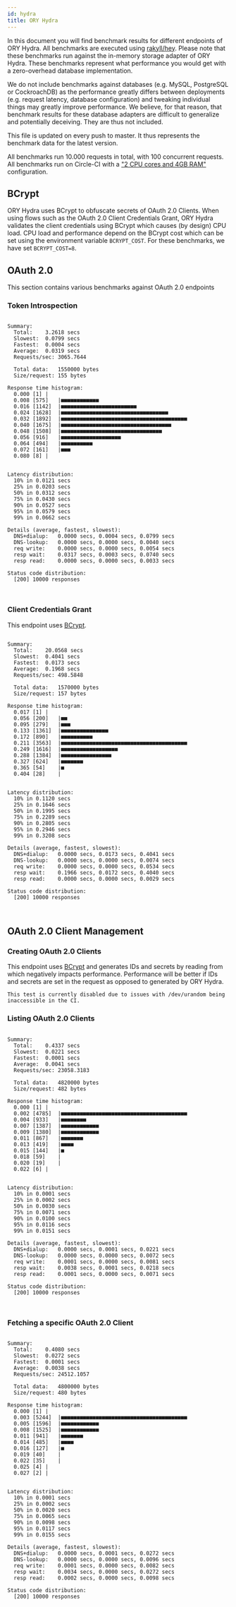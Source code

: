 ```yaml
---
id: hydra
title: ORY Hydra
---
```


In this document you will find benchmark results for different endpoints of ORY Hydra. All benchmarks are executed
using [rakyll/hey](https://github.com/rakyll/hey). Please note that these benchmarks run against the in-memory storage
adapter of ORY Hydra. These benchmarks represent what performance you would get with a zero-overhead database implementation.

We do not include benchmarks against databases (e.g. MySQL, PostgreSQL or CockroachDB) as the performance greatly differs between
deployments (e.g. request latency, database configuration) and tweaking individual things may greatly improve performance.
We believe, for that reason, that benchmark results for these database adapters are difficult to generalize and potentially
deceiving. They are thus not included.

This file is updated on every push to master. It thus represents the benchmark data for the latest version.

All benchmarks run 10.000 requests in total, with 100 concurrent requests. All benchmarks run on Circle-CI with a
["2 CPU cores and 4GB RAM"](https://support.circleci.com/hc/en-us/articles/360000489307-Why-do-my-tests-take-longer-to-run-on-CircleCI-than-locally-)
configuration.

## BCrypt

ORY Hydra uses BCrypt to obfuscate secrets of OAuth 2.0 Clients. When using flows such as the OAuth 2.0 Client Credentials
Grant, ORY Hydra validates the client credentials using BCrypt which causes (by design) CPU load. CPU load and performance
depend on the BCrypt cost which can be set using the environment variable `BCRYPT_COST`. For these benchmarks,
we have set `BCRYPT_COST=8`.

## OAuth 2.0

This section contains various benchmarks against OAuth 2.0 endpoints

### Token Introspection

```

Summary:
  Total:	3.2618 secs
  Slowest:	0.0799 secs
  Fastest:	0.0004 secs
  Average:	0.0319 secs
  Requests/sec:	3065.7644
  
  Total data:	1550000 bytes
  Size/request:	155 bytes

Response time histogram:
  0.000 [1]	|
  0.008 [575]	|■■■■■■■■■■■■
  0.016 [1142]	|■■■■■■■■■■■■■■■■■■■■■■■■
  0.024 [1628]	|■■■■■■■■■■■■■■■■■■■■■■■■■■■■■■■■■■
  0.032 [1892]	|■■■■■■■■■■■■■■■■■■■■■■■■■■■■■■■■■■■■■■■■
  0.040 [1675]	|■■■■■■■■■■■■■■■■■■■■■■■■■■■■■■■■■■■
  0.048 [1508]	|■■■■■■■■■■■■■■■■■■■■■■■■■■■■■■■■
  0.056 [916]	|■■■■■■■■■■■■■■■■■■■
  0.064 [494]	|■■■■■■■■■■
  0.072 [161]	|■■■
  0.080 [8]	|


Latency distribution:
  10% in 0.0121 secs
  25% in 0.0203 secs
  50% in 0.0312 secs
  75% in 0.0430 secs
  90% in 0.0527 secs
  95% in 0.0579 secs
  99% in 0.0662 secs

Details (average, fastest, slowest):
  DNS+dialup:	0.0000 secs, 0.0004 secs, 0.0799 secs
  DNS-lookup:	0.0000 secs, 0.0000 secs, 0.0040 secs
  req write:	0.0000 secs, 0.0000 secs, 0.0054 secs
  resp wait:	0.0317 secs, 0.0003 secs, 0.0740 secs
  resp read:	0.0000 secs, 0.0000 secs, 0.0033 secs

Status code distribution:
  [200]	10000 responses



```

### Client Credentials Grant

This endpoint uses [BCrypt](#bcrypt).

```

Summary:
  Total:	20.0568 secs
  Slowest:	0.4041 secs
  Fastest:	0.0173 secs
  Average:	0.1968 secs
  Requests/sec:	498.5848
  
  Total data:	1570000 bytes
  Size/request:	157 bytes

Response time histogram:
  0.017 [1]	|
  0.056 [200]	|■■
  0.095 [279]	|■■■
  0.133 [1361]	|■■■■■■■■■■■■■■■
  0.172 [890]	|■■■■■■■■■■
  0.211 [3563]	|■■■■■■■■■■■■■■■■■■■■■■■■■■■■■■■■■■■■■■■■
  0.249 [1616]	|■■■■■■■■■■■■■■■■■■
  0.288 [1384]	|■■■■■■■■■■■■■■■■
  0.327 [624]	|■■■■■■■
  0.365 [54]	|■
  0.404 [28]	|


Latency distribution:
  10% in 0.1120 secs
  25% in 0.1646 secs
  50% in 0.1995 secs
  75% in 0.2289 secs
  90% in 0.2805 secs
  95% in 0.2946 secs
  99% in 0.3208 secs

Details (average, fastest, slowest):
  DNS+dialup:	0.0000 secs, 0.0173 secs, 0.4041 secs
  DNS-lookup:	0.0000 secs, 0.0000 secs, 0.0074 secs
  req write:	0.0000 secs, 0.0000 secs, 0.0534 secs
  resp wait:	0.1966 secs, 0.0172 secs, 0.4040 secs
  resp read:	0.0000 secs, 0.0000 secs, 0.0029 secs

Status code distribution:
  [200]	10000 responses



```

## OAuth 2.0 Client Management

### Creating OAuth 2.0 Clients

This endpoint uses [BCrypt](#bcrypt) and generates IDs and secrets by reading from  which negatively impacts
performance. Performance will be better if IDs and secrets are set in the request as opposed to generated by ORY Hydra.

```
This test is currently disabled due to issues with /dev/urandom being inaccessible in the CI.
```

### Listing OAuth 2.0 Clients

```

Summary:
  Total:	0.4337 secs
  Slowest:	0.0221 secs
  Fastest:	0.0001 secs
  Average:	0.0041 secs
  Requests/sec:	23058.3183
  
  Total data:	4820000 bytes
  Size/request:	482 bytes

Response time histogram:
  0.000 [1]	|
  0.002 [4785]	|■■■■■■■■■■■■■■■■■■■■■■■■■■■■■■■■■■■■■■■■
  0.004 [933]	|■■■■■■■■
  0.007 [1387]	|■■■■■■■■■■■■
  0.009 [1380]	|■■■■■■■■■■■■
  0.011 [867]	|■■■■■■■
  0.013 [419]	|■■■■
  0.015 [144]	|■
  0.018 [59]	|
  0.020 [19]	|
  0.022 [6]	|


Latency distribution:
  10% in 0.0001 secs
  25% in 0.0002 secs
  50% in 0.0030 secs
  75% in 0.0071 secs
  90% in 0.0100 secs
  95% in 0.0116 secs
  99% in 0.0151 secs

Details (average, fastest, slowest):
  DNS+dialup:	0.0000 secs, 0.0001 secs, 0.0221 secs
  DNS-lookup:	0.0000 secs, 0.0000 secs, 0.0072 secs
  req write:	0.0001 secs, 0.0000 secs, 0.0081 secs
  resp wait:	0.0038 secs, 0.0001 secs, 0.0218 secs
  resp read:	0.0001 secs, 0.0000 secs, 0.0071 secs

Status code distribution:
  [200]	10000 responses



```

### Fetching a specific OAuth 2.0 Client

```

Summary:
  Total:	0.4080 secs
  Slowest:	0.0272 secs
  Fastest:	0.0001 secs
  Average:	0.0038 secs
  Requests/sec:	24512.1057
  
  Total data:	4800000 bytes
  Size/request:	480 bytes

Response time histogram:
  0.000 [1]	|
  0.003 [5244]	|■■■■■■■■■■■■■■■■■■■■■■■■■■■■■■■■■■■■■■■■
  0.005 [1596]	|■■■■■■■■■■■■
  0.008 [1525]	|■■■■■■■■■■■■
  0.011 [941]	|■■■■■■■
  0.014 [485]	|■■■■
  0.016 [127]	|■
  0.019 [40]	|
  0.022 [35]	|
  0.025 [4]	|
  0.027 [2]	|


Latency distribution:
  10% in 0.0001 secs
  25% in 0.0002 secs
  50% in 0.0020 secs
  75% in 0.0065 secs
  90% in 0.0098 secs
  95% in 0.0117 secs
  99% in 0.0155 secs

Details (average, fastest, slowest):
  DNS+dialup:	0.0000 secs, 0.0001 secs, 0.0272 secs
  DNS-lookup:	0.0000 secs, 0.0000 secs, 0.0096 secs
  req write:	0.0001 secs, 0.0000 secs, 0.0082 secs
  resp wait:	0.0034 secs, 0.0000 secs, 0.0272 secs
  resp read:	0.0002 secs, 0.0000 secs, 0.0098 secs

Status code distribution:
  [200]	10000 responses



```
